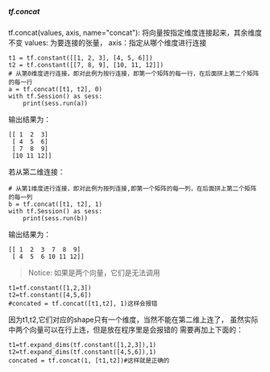 ##### tf.concat

tf.concat(values, axis, name="concat"):
将向量按指定维度连接起来，其余维度不变
values: 为要连接的张量，
axis：指定从哪个维度进行连接
```
t1 = tf.constant([[1, 2, 3], [4, 5, 6]])
t2 = tf.constant([[7, 8, 9], [10, 11, 12]])
# 从第0维度进行连接，即对此例为按行连接，即第一个矩阵的每一行，在后面拼上第二个矩阵的每一行
a = tf.concat([t1, t2], 0)
with tf.Session() as sess:
    print(sess.run(a))
```
输出结果为：
```
[[ 1  2  3]
 [ 4  5  6]
 [ 7  8  9]
 [10 11 12]]
```
若从第二维连接：
```
# 从第1维度进行连接，即对此例为按列连接,即第一个矩阵的每一列，在后面拼上第二个矩阵的每一列
b = tf.concat([t1, t2], 1)
with tf.Session() as sess:
    print(sess.run(b))
```
输出结果为：
```
[[ 1  2  3  7  8  9]
 [ 4  5  6 10 11 12]]
```

>Notice: 如果是两个向量，它们是无法调用

```
t1=tf.constant([1,2,3])  
t2=tf.constant([4,5,6])  
#concated = tf.concat([t1,t2], 1)这样会报错  

```
因为t1,t2,它们对应的shape只有一个维度，当然不能在第二维上连了，
虽然实际中两个向量可以在行上连，但是放在程序里是会报错的
需要再加上下面的：
```
t1=tf.expand_dims(tf.constant([1,2,3]),1)  
t2=tf.expand_dims(tf.constant([4,5,6]),1)  
concated = tf.concat(1, [t1,t2])#这样就是正确的  
```